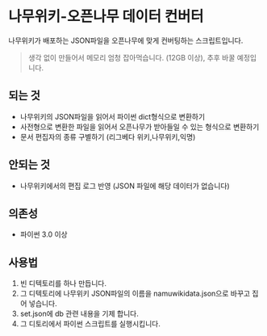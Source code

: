 # 나무위키-오픈나무 데이터 컨버터
나무위키가 배포하는 JSON파일을 오픈나무에 맞게 컨버팅하는 스크립트입니다.

>생각 없이 만들어서 메모리 엄청 잡아먹습니다. (12GB 이상), 추후 바꿀 예정입니다.

## 되는 것
* 나무위키의 JSON파일을 읽어서 파이썬 dict형식으로 변환하기
* 사전형으로 변환한 파일을 읽어서 오픈나무가 받아들일 수 있는 형식으로 변환하기
* 문서 편집자의 종류 구별하기 (리그베다 위키,나무위키,익명)


## 안되는 것
* 나무위키에서의 편집 로그 반영 (JSON 파일에 해당 데이터가 없습니다)

## 의존성
* 파이썬 3.0 이상

## 사용법
1. 빈 디텍토리를 하나 만듭니다.
2. 그 디텍토리에 나무위키 JSON파일의 이름을 namuwikidata.json으로 바꾸고 집어 넣습니다.
3. set.json에 db 관련 내용을 기제 합니다.
4. 그 디토리에서 파이썬 스크립트를 실행시킵니다.
